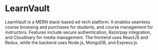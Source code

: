 # LearnVault
LearnVault is a MERN stack-based ed-tech platform. It enables seamless course browsing and purchases for students, and course management for instructors. Features include secure authentication, Razorpay integration, and Cloudinary for media management. The frontend uses ReactJS and Redux, while the backend uses Node.js, MongoDB, and Express.js.
